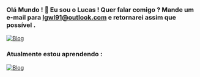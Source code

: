 ### Olá Mundo ! 👋 Eu sou o Lucas !  Quer falar comigo ? Mande um e-mail para lgwl91@outlook.com e retornarei assim que possível .

[![Blog](https://img.shields.io/badge/LinkedIn-0077B5?style=for-the-badge&logo=linkedin&logoColor=white)](https://www.linkedin.com/in/lgwl91/)

### Atualmente estou aprendendo :

[![Blog](https://img.shields.io/badge/Java-ED8B00?style=for-the-badge&logo=java&logoColor=white)]()
